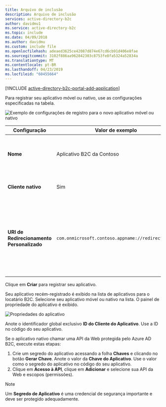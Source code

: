 ```yaml
---
title: Arquivo de inclusão
description: Arquivo de inclusão
services: active-directory-b2c
author: davidmu1
ms.service: active-directory-b2c
ms.topic: include
ms.date: 04/09/2018
ms.author: davidmu
ms.custom: include file
ms.openlocfilehash: adeaed3625ce42087d874e67cd6cb91d406e8fae
ms.sourcegitcommit: 3102f886aa962842303c8753fe8fa5324a52834a
ms.translationtype: MT
ms.contentlocale: pt-BR
ms.lasthandoff: 04/23/2019
ms.locfileid: "60455664"
---
```

[!INCLUDE [active-directory-b2c-portal-add-application](active-directory-b2c-portal-add-application.md)]

Para registrar seu aplicativo móvel ou nativo, use as configurações especificadas na tabela.

![Exemplo de configurações de registro para o novo aplicativo móvel ou nativo](./media/active-directory-b2c-register-mobile-native-app/b2c-new-mobile-native-app-settings.png)

| Configuração      | Valor de exemplo  | DESCRIÇÃO                                        |
| ------------ | ------- | -------------------------------------------------- |
| **Nome** | Aplicativo B2C da Contoso | Insira um **Nome** para o aplicativo que descreva seu aplicativo aos consumidores. |
| **Cliente nativo** | Sim | Selecione **Sim** para um aplicativo móvel ou nativo. |
| **URI de Redirecionamento Personalizado** | `com.onmicrosoft.contoso.appname://redirect/path` | Insira um URI de redirecionamento com um esquema personalizado. Escolha um [bom URI de redirecionamento](../articles/active-directory-b2c/active-directory-b2c-app-registration.md) e não inclua caracteres especiais, como sublinhados. |

Clique em **Criar** para registrar seu aplicativo.

Seu aplicativo recém-registrado é exibido na lista de aplicativos para o locatário B2C. Selecione seu aplicativo móvel ou nativo na lista. O painel de propriedade do aplicativo é exibido.

![Propriedades do aplicativo](./media/active-directory-b2c-register-mobile-native-app/b2c-mobile-native-app-properties.png)

Anote o identificador global exclusivo **ID do Cliente do Aplicativo**. Use a ID no código do seu aplicativo.

Se o aplicativo nativo chamar uma API da Web protegida pelo Azure AD B2C, execute estas etapas:
   1. Crie um segredo do aplicativo acessando a folha **Chaves** e clicando no botão **Gerar Chave**. Anote o valor da **Chave do Aplicativo**. Use o valor como o segredo do aplicativo no código do seu aplicativo.
   2. Clique em **Acesso à API**, clique em **Adicionar** e selecione sua API da Web e escopos (permissões).

> [!NOTE]
> Um **Segredo de Aplicativo** é uma credencial de segurança importante e deve ser protegido adequadamente.
> 
